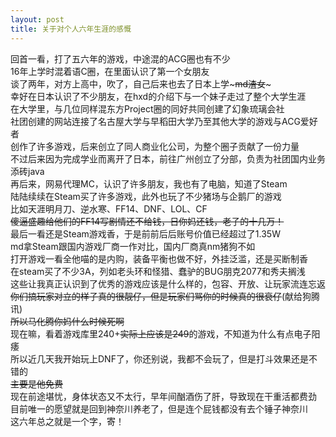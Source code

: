 ```yaml
---
layout: post
title: 关于对个人六年生涯的感慨
---
```


回首一看，打了五六年的游戏，中途混的ACG圈也有不少<br>
16年上学时混着语C圈，在里面认识了第一个女朋友<br>
谈了两年，对方上高中，吹了，自己后来也去了日本上学~~~md渣女~~~<br>
幸好在日本认识了不少朋友，在hxd的介绍下与一个妹子走过了整个大学生涯<br>
在大学里，与几位同样混东方Project圈的同好共同创建了幻象琉璃会社<br>
社团创建的网站连接了名古屋大学与早稻田大学乃至其他大学的游戏与ACG爱好者<br>
创作了许多游戏，后来创立了同人商业化公司，为整个圈子贡献了一份力量<br>
不过后来因为完成学业而离开了日本，前往广州创立了分部，负责为社团国内业务添砖java<br>
再后来，网易代理MC，认识了许多朋友，我也有了电脑，知道了Steam<br>
陆陆续续在Steam买了许多游戏，此外也玩了不少猪场与企鹅厂的游戏<br>
比如天涯明月刀、逆水寒、FF14、DNF、LOL、CF<br>
~~傻逼盛趣给他们的FF14写剧情还不给钱，日你妈还钱，老子的十几万！~~<br>
最后一看还是Steam游戏香，于是前前后后账号价值已经超过了1.35W<br>
md拿Steam跟国内游戏厂商一作对比，国内厂商真nm猪狗不如<br>
打开游戏一看全他喵的是内购，装备平衡也做不好，外挂泛滥，还是买断制香<br>
在steam买了不少3A，列如老头环和怪猎、蠢驴的BUG朋克2077和秀夫搁浅<br>
这些让我真正认识到了优秀的游戏应该是什么样的，包容、开放、让玩家流连忘返<br>
~~你们搞玩家对立的样子真的很靓仔，但是玩家们骂你的时候真的很衰仔~~(献给狗腾讯)<br>
~~所以马化腾你妈什么时候死啊~~<br>
现在嘛，看着游戏库里240+~~实际上应该是249~~的游戏，不知道为什么有点电子阳痿<br>
所以近几天我开始玩上DNF了，你还别说，我都不会玩了，但是打斗效果还是不错的<br>
~~主要是他免费~~<br>
现在前途堪忧，身体状态又不太行，早年间酗酒伤了肝，导致现在干重活都费劲<br>
目前唯一的愿望就是回到神奈川养老了，但是连个屁钱都没有去个锤子神奈川<br>
这六年总之就是一个字，寄！